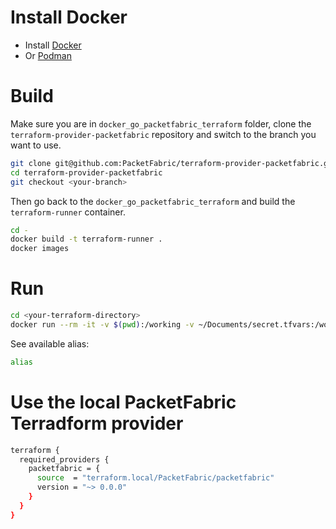 # Install Docker
* Install [Docker](https://docs.docker.com/get-docker/)
* Or [Podman](https://podman.io/)

# Build

Make sure you are in ``docker_go_packetfabric_terraform`` folder, clone the ``terraform-provider-packetfabric`` repository and switch to the branch you want to use.

```sh
git clone git@github.com:PacketFabric/terraform-provider-packetfabric.git
cd terraform-provider-packetfabric
git checkout <your-branch>
```

Then go back to the ``docker_go_packetfabric_terraform`` and build the ``terraform-runner`` container.

```sh
cd -
docker build -t terraform-runner .
docker images
```

# Run
```sh
cd <your-terraform-directory>
docker run --rm -it -v $(pwd):/working -v ~/Documents/secret.tfvars:/working/secret.tfvars --entrypoint=zsh terraform-runner
```

See available alias:
```sh
alias
```

# Use the local PacketFabric Terradform provider
```sh
terraform {
  required_providers {
    packetfabric = {
      source  = "terraform.local/PacketFabric/packetfabric"
      version = "~> 0.0.0"
    }
  }
}
```
